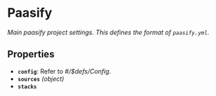 # Paasify

*Main paasify project settings. This defines the format of `paasify.yml`.*

## Properties

- **`config`**: Refer to *#/$defs/Config*.
- **`sources`** *(object)*
- **`stacks`**
